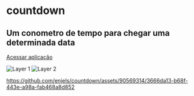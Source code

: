 # countdown

## Um conometro de tempo para chegar uma determinada data
<a href="https://countdown-bice-six.vercel.app/" target="_blank" rel="noopener noreferrer">Acessar aplicação</a>

![Layer 1](https://github.com/enjels/countdown/assets/90569314/6ccf3b77-4e41-418a-a018-94db635e08fd) ![Layer 2](https://github.com/enjels/countdown/assets/90569314/59bdecf7-6f1b-4539-8ee9-e15a7ae69968)

https://github.com/enjels/countdown/assets/90569314/3666da13-b68f-443e-a98a-fab468a8d852

